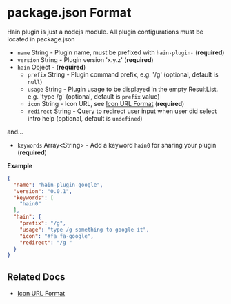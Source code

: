 # package.json Format

Hain plugin is just a nodejs module.
All plugin configurations must be located in package.json

* `name` String - Plugin name, must be prefixed with `hain-plugin-` (**required**)
* `version` String - Plugin version 'x.y.z' (**required**)
* `hain` Object - (**required**)
  - `prefix` String - Plugin command prefix, e.g. '/g' (optional, default is `null`)
  - `usage` String - Plugin usage to be displayed in the empty ResultList. e.g. 'type /g' (optional, default is `prefix` value)
  - `icon` String - Icon URL, see [Icon URL Format](icon-url-format.md) (**required**)
  - `redirect` String - Query to redirect user input when user did select intro help (optional, default is `undefined`)

and...
* `keywords` Array\<String\> - Add a keyword `hain0` for sharing your plugin (**required**)



**Example**
```json
{
  "name": "hain-plugin-google",
  "version": "0.0.1",
  "keywords": [
    "hain0"
  ],
  "hain": {
    "prefix": "/g",
    "usage": "type /g something to google it",
    "icon": "#fa fa-google",
    "redirect": "/g "
  }
}
```

## Related Docs
* [Icon URL Format](icon-url-format.md)
